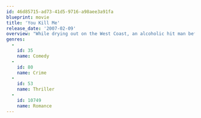 ```yaml
---
id: 46d85715-ad73-41d5-9716-a98aee3a91fa
blueprint: movie
title: 'You Kill Me'
release_date: '2007-02-09'
overview: "While drying out on the West Coast, an alcoholic hit man befriends a tart-tongued woman who might just come in handy when it's time for him to return to Buffalo and settle some old scores."
genres:
  -
    id: 35
    name: Comedy
  -
    id: 80
    name: Crime
  -
    id: 53
    name: Thriller
  -
    id: 10749
    name: Romance
---
```


